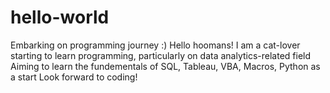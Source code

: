 # hello-world
Embarking on programming journey :)
Hello hoomans!
I am a cat-lover starting to learn programming, particularly on data analytics-related field
Aiming to learn the fundementals of SQL, Tableau, VBA, Macros, Python as a start
Look forward to coding!
